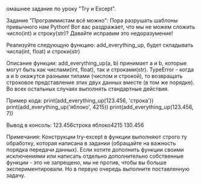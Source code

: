 омашнее задание по уроку "Try и Except".

Задание "Программистам всё можно":
Пора разрушать шаблоны привычного нам Python! Вот вас раздражает, что мы не можем сложить число(int) и строку(str)? Давайте исправим это недоразумение!

Реализуйте следующую функцию:
add_everything_up, будет складывать числа(int, float) и строки(str)

Описание функции:
add_everything_up(a, b) принимает a и b, которые могут быть как числами(int, float), так и строками(str).
TypeError - когда a и b окажутся разными типами (числом и строкой), то возвращать строковое представление этих двух данных вместе (в том же порядке). Во всех остальных случаях выполнять стандартные действия.

Пример кода:
print(add_everything_up(123.456, 'строка'))
print(add_everything_up('яблоко', 4215))
print(add_everything_up(123.456, 7))

Вывод в консоль:
123.456строка
яблоко4215
130.456

Примечания:
Конструкции try-except в функции выполняют строго ту обработку, которая написана в задании (обращайте на важность порядка передачи данных).
Если хотите дополнить функции своими исключениями или написать отдельно дополнительно собственные функции - это не запрещено, мы не против, чтобы вы больше экспериментировали. Но в первую очередь выполните поставленную задачу.

